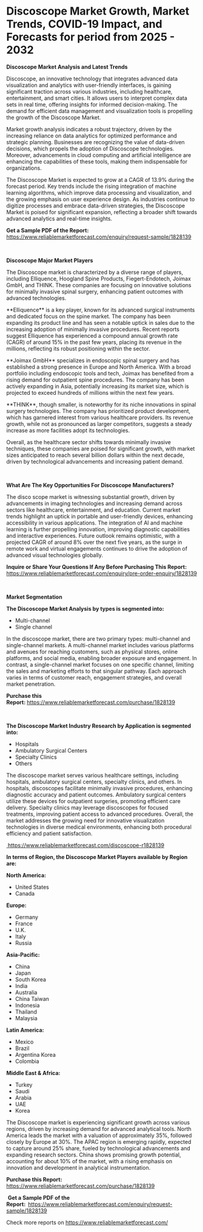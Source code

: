 <p><h1>Discoscope Market Growth, Market Trends, COVID-19 Impact, and Forecasts for period from 2025 - 2032</h1></p><p><strong>Discoscope Market Analysis and Latest Trends</strong></p>
<p><p>Discoscope, an innovative technology that integrates advanced data visualization and analytics with user-friendly interfaces, is gaining significant traction across various industries, including healthcare, entertainment, and smart cities. It allows users to interpret complex data sets in real time, offering insights for informed decision-making. The demand for efficient data management and visualization tools is propelling the growth of the Discoscope Market.</p><p>Market growth analysis indicates a robust trajectory, driven by the increasing reliance on data analytics for optimized performance and strategic planning. Businesses are recognizing the value of data-driven decisions, which propels the adoption of Discoscope technologies. Moreover, advancements in cloud computing and artificial intelligence are enhancing the capabilities of these tools, making them indispensable for organizations.</p><p>The Discoscope Market is expected to grow at a CAGR of 13.9% during the forecast period. Key trends include the rising integration of machine learning algorithms, which improve data processing and visualization, and the growing emphasis on user experience design. As industries continue to digitize processes and embrace data-driven strategies, the Discoscope Market is poised for significant expansion, reflecting a broader shift towards advanced analytics and real-time insights.</p></p>
<p><strong>Get a Sample PDF of the Report:&nbsp;</strong> <a href="https://www.reliablemarketforecast.com/enquiry/request-sample/1828139?utm_campaign=2781&utm_medium=2&utm_source=Github&utm_content=ia&utm_term=03032025&utm_id=discoscope">https://www.reliablemarketforecast.com/enquiry/request-sample/1828139</a></p>
<p>&nbsp;</p>
<p><strong>Discoscope Major Market Players</strong></p>
<p><p>The Discoscope market is characterized by a diverse range of players, including Elliquence, Hoogland Spine Products, Fiegert-Endotech, Joimax GmbH, and THINK. These companies are focusing on innovative solutions for minimally invasive spinal surgery, enhancing patient outcomes with advanced technologies.</p><p>**Elliquence** is a key player, known for its advanced surgical instruments and dedicated focus on the spine market. The company has been expanding its product line and has seen a notable uptick in sales due to the increasing adoption of minimally invasive procedures. Recent reports suggest Elliquence has experienced a compound annual growth rate (CAGR) of around 15% in the past few years, placing its revenue in the millions, reflecting its robust positioning within the sector.</p><p>**Joimax GmbH** specializes in endoscopic spinal surgery and has established a strong presence in Europe and North America. With a broad portfolio including endoscopic tools and tech, Joimax has benefited from a rising demand for outpatient spine procedures. The company has been actively expanding in Asia, potentially increasing its market size, which is projected to exceed hundreds of millions within the next few years.</p><p>**THINK**, though smaller, is noteworthy for its niche innovations in spinal surgery technologies. The company has prioritized product development, which has garnered interest from various healthcare providers. Its revenue growth, while not as pronounced as larger competitors, suggests a steady increase as more facilities adopt its technologies.</p><p>Overall, as the healthcare sector shifts towards minimally invasive techniques, these companies are poised for significant growth, with market sizes anticipated to reach several billion dollars within the next decade, driven by technological advancements and increasing patient demand.</p></p>
<p>&nbsp;</p>
<p><strong>What Are The Key Opportunities For Discoscope Manufacturers?</strong></p>
<p><p>The disco scope market is witnessing substantial growth, driven by advancements in imaging technologies and increasing demand across sectors like healthcare, entertainment, and education. Current market trends highlight an uptick in portable and user-friendly devices, enhancing accessibility in various applications. The integration of AI and machine learning is further propelling innovation, improving diagnostic capabilities and interactive experiences. Future outlook remains optimistic, with a projected CAGR of around 8% over the next five years, as the surge in remote work and virtual engagements continues to drive the adoption of advanced visual technologies globally.</p></p>
<p><strong>Inquire or Share Your Questions If Any Before Purchasing This Report:</strong> <a href="https://www.reliablemarketforecast.com/enquiry/pre-order-enquiry/1828139?utm_campaign=2781&utm_medium=2&utm_source=Github&utm_content=ia&utm_term=03032025&utm_id=discoscope">https://www.reliablemarketforecast.com/enquiry/pre-order-enquiry/1828139</a></p>
<p>&nbsp;</p>
<p><strong>Market Segmentation</strong></p>
<p><strong>The Discoscope Market Analysis by types is segmented into:</strong></p>
<p><ul><li>Multi-channel</li><li>Single channel</li></ul></p>
<p><p>In the discoscope market, there are two primary types: multi-channel and single-channel markets. A multi-channel market includes various platforms and avenues for reaching customers, such as physical stores, online platforms, and social media, enabling broader exposure and engagement. In contrast, a single-channel market focuses on one specific channel, limiting the sales and marketing efforts to that singular pathway. Each approach varies in terms of customer reach, engagement strategies, and overall market penetration.</p></p>
<p><strong>Purchase this Report:&nbsp;</strong><a href="https://www.reliablemarketforecast.com/purchase/1828139?utm_campaign=2781&utm_medium=2&utm_source=Github&utm_content=ia&utm_term=03032025&utm_id=discoscope">https://www.reliablemarketforecast.com/purchase/1828139</a></p>
<p>&nbsp;</p>
<p><strong>The Discoscope Market Industry Research by Application is segmented into:</strong></p>
<p><ul><li>Hospitals</li><li>Ambulatory Surgical Centers</li><li>Specialty Clinics</li><li>Others</li></ul></p>
<p><p>The discoscope market serves various healthcare settings, including hospitals, ambulatory surgical centers, specialty clinics, and others. In hospitals, discoscopes facilitate minimally invasive procedures, enhancing diagnostic accuracy and patient outcomes. Ambulatory surgical centers utilize these devices for outpatient surgeries, promoting efficient care delivery. Specialty clinics may leverage discoscopes for focused treatments, improving patient access to advanced procedures. Overall, the market addresses the growing need for innovative visualization technologies in diverse medical environments, enhancing both procedural efficiency and patient satisfaction.</p></p>
<p><a href="https://www.reliablemarketforecast.com/discoscope-r1828139?utm_campaign=2781&utm_medium=2&utm_source=Github&utm_content=ia&utm_term=03032025&utm_id=discoscope">&nbsp;https://www.reliablemarketforecast.com/discoscope-r1828139</a></p>
<p><strong>In terms of Region, the Discoscope Market Players available by Region are:</strong></p>
<p>
    <p> <strong> North America: </strong>
        <ul>
            <li>United States</li>
            <li>Canada</li>
        </ul>
        </p> 
    <p> <strong> Europe: </strong>
        <ul>
            <li>Germany</li>
            <li>France</li>
            <li>U.K.</li>
            <li>Italy</li>
            <li>Russia</li>
        </ul>
        </p> 
    <p> <strong> Asia-Pacific: </strong>
        <ul>
            <li>China</li>
            <li>Japan</li>
            <li>South Korea</li>
            <li>India</li>
            <li>Australia</li>
            <li>China Taiwan</li>
            <li>Indonesia</li>
            <li>Thailand</li>
            <li>Malaysia</li>
        </ul>
        </p> 
    <p> <strong> Latin America: </strong>
        <ul>
            <li>Mexico</li>
            <li>Brazil</li>
            <li>Argentina Korea</li>
            <li>Colombia</li>
        </ul>
        </p> 
    <p> <strong> Middle East & Africa: </strong>
        <ul>
            <li>Turkey</li>
            <li>Saudi</li>
            <li>Arabia</li>
            <li>UAE</li>
            <li>Korea</li>
        </ul>
    </p>
    </p>
<p><p>The Discoscope market is experiencing significant growth across various regions, driven by increasing demand for advanced analytical tools. North America leads the market with a valuation of approximately 35%, followed closely by Europe at 30%. The APAC region is emerging rapidly, expected to capture around 25% share, fueled by technological advancements and expanding research sectors. China shows promising growth potential, accounting for about 10% of the market, with a rising emphasis on innovation and development in analytical instrumentation.</p></p>
<p><strong>Purchase this Report: </strong><a href="https://www.reliablemarketforecast.com/purchase/1828139?utm_campaign=2781&utm_medium=2&utm_source=Github&utm_content=ia&utm_term=03032025&utm_id=discoscope">https://www.reliablemarketforecast.com/purchase/1828139</a></p>
<p>&nbsp;<strong>Get a Sample PDF of the Report:&nbsp;&nbsp;</strong><a href="https://www.reliablemarketforecast.com/enquiry/request-sample/1828139?utm_campaign=2781&utm_medium=2&utm_source=Github&utm_content=ia&utm_term=03032025&utm_id=discoscope">https://www.reliablemarketforecast.com/enquiry/request-sample/1828139</a></p>
<p><strong></strong></p>
<p>Check more reports on <a href="https://www.reliablemarketforecast.com/?utm_campaign=2781&utm_medium=2&utm_source=Github&utm_content=ia&utm_term=03032025&utm_id=discoscope">https://www.reliablemarketforecast.com/</a></p>